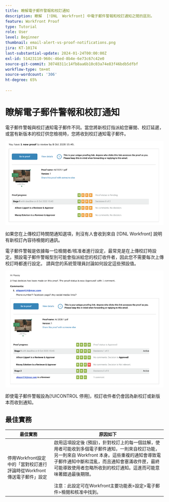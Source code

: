 ```yaml
---
title: 瞭解電子郵件警報和校訂通知
description: 瞭解  [!DNL  Workfront] 中電子郵件警報和校訂通知之間的區別。
feature: Workfront Proof
type: Tutorial
role: User
level: Beginner
thumbnail: email-alert-vs-proof-notifications.png
jira: KT-10174
last-substantial-update: 2024-01-24T00:00:00Z
exl-id: 51423110-960c-46ed-8b4e-6e73c67c42e0
source-git-commit: 30748311c14fb8aa6b10c03a74e83f46bdb5dfbf
workflow-type: tm+mt
source-wordcount: '306'
ht-degree: 65%

---
```


# 瞭解電子郵件警報和校訂通知

電子郵件警報與校訂通知電子郵件不同。當您將新校訂指派給您審閱、校訂延遲，或當有新版本的校訂供您檢視時，您將收到校訂通知電子郵件。

![影像顯示校訂通知電子郵件表示有新校訂內容需要檢閱。](assets/email-alert-1.png)

如果您在上傳校訂時關閉通知選項，則沒有人會收到來自 [!DNL Workfront] 說明有新校訂內容待檢閱的通訊。

電子郵件警報是依據每一位檢閱者/核准者進行設定，最常見是在上傳校訂時設定。預設電子郵件警報型別可能會指派給您的校訂收件者，因此您不需要每次上傳校訂時都進行設定。 請與您的系統管理員討論如何設定這些預設值。

![影像顯示電子郵件警報表示已對校訂做出決定而且有註解待檢閱。](assets/email-alert-2.png)

即使電子郵件警報設為[!UICONTROL 停用]，校訂收件者仍會因為新校訂或新版本而收到通知。

## 最佳實務

| 最佳實務 | 原因如下 |
|---|---|
| 停用Workfront設定中的「當對校訂進行評論時從Workfront傳送電子郵件」設定 | 啟用這項設定後 (預設)，針對校訂上的每一個註解，使用者可能收到多個電子郵件通知，一則來自校訂功能，另一則來自 Workfront 本身。這些重複的通知會導致電子郵件通知中斷和混亂，而且通知會塞滿收件匣，最終可能導致使用者忽略所收到的校訂通知。這進而可能意味著錯過最後期限。 <br> <br>注意：此設定可在Workfront主要功能表>設定>電子郵件>檢閱和核准中找到。 |


